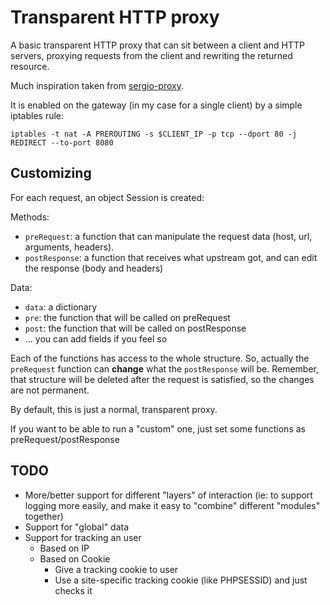 Transparent HTTP proxy
======================

A basic transparent HTTP proxy that can sit between a client and HTTP servers,
proxying requests from the client and rewriting the returned resource.

Much inspiration taken from
[sergio-proxy](https://code.google.com/p/sergio-proxy/).

It is enabled on the gateway (in my case for a single client) by a simple
iptables rule:

    iptables -t nat -A PREROUTING -s $CLIENT_IP -p tcp --dport 80 -j REDIRECT --to-port 8080

Customizing
---------

For each request, an object Session is created:

Methods:
* `preRequest`: a function that can manipulate the request data (host, url,
  arguments, headers).
* `postResponse`: a function that receives what upstream got, and can edit the
  response (body and headers)

Data:
* `data`: a dictionary
* `pre`: the function that will be called on preRequest
* `post`: the function that will be called on postResponse
* ... you can add fields if you feel so

Each of the functions has access to the whole structure. So, actually the
`preRequest` function can **change** what the `postResponse` will be. Remember,
that structure will be deleted after the request is satisfied, so the changes
are not permanent.

By default, this is just a normal, transparent proxy.

If you want to be able to run a "custom" one, just set some functions as
preRequest/postResponse

TODO
-----

* More/better support for different "layers" of interaction (ie: to support
  logging more easily, and make it easy to "combine" different "modules"
  together)
* Support for "global" data
* Support for tracking an user
  - Based on IP
  - Based on Cookie
    + Give a tracking cookie to user
	+ Use a site-specific tracking cookie (like PHPSESSID) and just checks it


